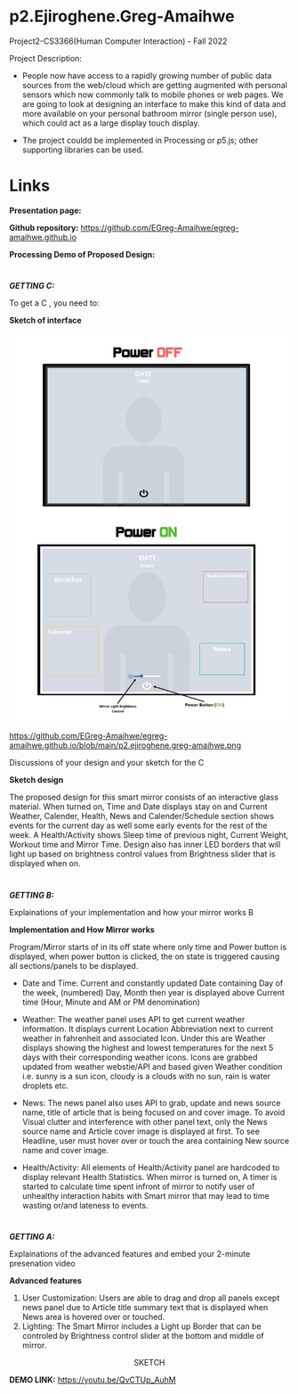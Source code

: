 # p2.Ejiroghene.Greg-Amaihwe
Project2-CS3366(Human Computer Interaction) - Fall 2022

Project Description:

- People now have access to a rapidly growing number of public data sources from the web/cloud which are getting augmented with personal sensors which now commonly talk to mobile phones or web pages. We are going to look at designing an interface to make this kind of data and more available on your personal bathroom mirror (single person use), which could act as a large display touch display.

- The project couldd be implemented in Processing or p5.js; other supporting libraries can be used.

# Links

__Presentation page:__ 

__Github repository:__ https://github.com/EGreg-Amaihwe/egreg-amaihwe.github.io

__Processing Demo of Proposed Design:__ 



#

***GETTING C:***

To get a C , you need to:

__Sketch of interface__


<p align="center">
<img src="./p2.ejiroghene.greg-amaihwe.png" alt="SKETCH">              
</p>

https://github.com/EGreg-Amaihwe/egreg-amaihwe.github.io/blob/main/p2.ejiroghene.greg-amaihwe.png 

Discussions of your design and your sketch for the C

__Sketch design__   

The proposed design for this smart mirror consists of an interactive glass material. When turned on, Time and Date displays stay on and Current Weather, Calender, Health, News and Calender/Schedule section shows events for the current day as well some early events for the rest of the week. A Health/Activity shows Sleep time of previous night, Current Weight, Workout time and Mirror Time. Design also has inner LED borders that will light up based on brightness control values from Brightness slider that is displayed when on.



#


***GETTING B:***

Explainations of your implementation and how your mirror works B

__Implementation and How Mirror works__

Program/Mirror starts of in its off state where only time and Power button is displayed, when power button is clicked, the on state is triggered causing all sections/panels to be displayed. 

- Date and Time: Current and constantly updated Date containing Day of the week, (numbered) Day, Month then year is displayed above Current time (Hour, Minute and AM or PM denomination) 

- Weather: The weather panel uses API to get current weather information. It displays current Location Abbreviation next to current weather in fahrenheit and associated Icon. Under this are Weather displays showing the highest and lowest temperatures for the next 5 days with their corresponding weather icons. Icons are grabbed updated from weather webstie/API and based given Weather condition i.e. sunny is a sun icon, cloudy is a clouds with no sun, rain is water droplets etc.

- News: The news panel also uses API to grab, update and news source name, title of article that is being focused on and cover image. To avoid Visual clutter and interference with other panel text, only the News source name and Article cover image is displayed at first. To see Headline, user must hover over or touch the area containing New source name and cover image.

- Health/Activity: All elements of Health/Activity panel are hardcoded to display relevant Health Statistics. When mirror is turned on, A timer is started to calculate time spent infront of mirror to notify user of unhealthy interaction habits with Smart mirror that may lead to time wasting or/and lateness to events.




#

***GETTING A:***

Explainations of the advanced features and embed your 2-minute presenation video 

__Advanced features__

1. User Customization: Users are able to drag and drop all panels except news panel due to Article title summary text that is displayed when News area is hovered over or touched.   
2. Lighting: The Smart Mirror includes a Light up Border that can be controled by Brightness control slider at the bottom and middle of mirror. 


<p align="center">
SKETCH
</p>




__DEMO LINK:__ https://youtu.be/QvCTUp_AuhM



